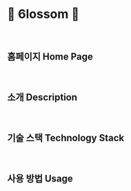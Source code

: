 # 🌸 6lossom 🌸

​

## 홈페이지 Home Page

​

## 소개 Description

​

## 기술 스택 Technology Stack

​

## 사용 방법 Usage
